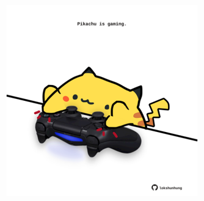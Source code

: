 <!-- built at 02/04/2024, 13:01:00 UTC -->
<p align="center">
  <img width="500" height="500" src="./ReadmeImage.svg">
</p>
